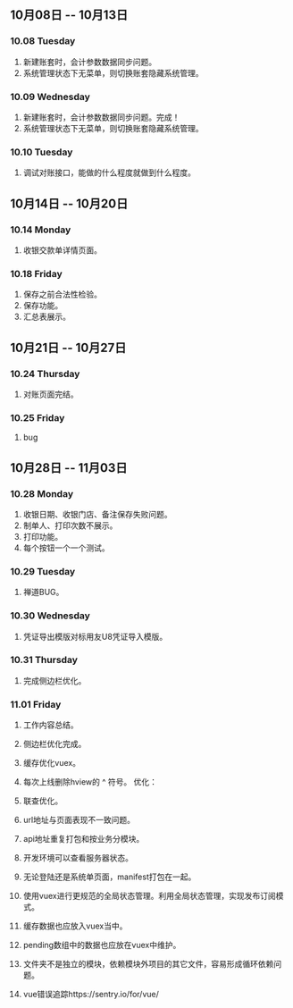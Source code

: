 ## 10月08日 -- 10月13日

### 10.08 Tuesday
1. 新建账套时，会计参数数据同步问题。
2. 系统管理状态下无菜单，则切换账套隐藏系统管理。

### 10.09 Wednesday
1. 新建账套时，会计参数数据同步问题。完成！
2. 系统管理状态下无菜单，则切换账套隐藏系统管理。

### 10.10 Tuesday
1. 调试对账接口，能做的什么程度就做到什么程度。

## 10月14日 -- 10月20日

### 10.14 Monday
1. 收银交款单详情页面。

### 10.18 Friday
1. 保存之前合法性检验。
2. 保存功能。
3. 汇总表展示。

## 10月21日 -- 10月27日

### 10.24 Thursday
1. 对账页面完结。

### 10.25 Friday
1. bug

## 10月28日 -- 11月03日

### 10.28 Monday
1. 收银日期、收银门店、备注保存失败问题。
2. 制单人、打印次数不展示。
3. 打印功能。
4. 每个按钮一个一个测试。

### 10.29 Tuesday
1. 禅道BUG。

### 10.30 Wednesday
1. 凭证导出模版对标用友U8凭证导入模版。

### 10.31 Thursday
1. 完成侧边栏优化。

### 11.01 Friday
1. 工作内容总结。
2. 侧边栏优化完成。


1. 缓存优化vuex。
1. 每次上线删除hview的 ^ 符号。
优化：
1. 联查优化。
1. url地址与页面表现不一致问题。
1. api地址重复打包和按业务分模块。
1. 开发环境可以查看服务器状态。
1. 无论登陆还是系统单页面，manifest打包在一起。
1. 使用vuex进行更规范的全局状态管理。利用全局状态管理，实现发布订阅模式。
1. 缓存数据也应放入vuex当中。
1. pending数组中的数据也应放在vuex中维护。
1. 文件夹不是独立的模块，依赖模块外项目的其它文件，容易形成循环依赖问题。
1. vue错误追踪https://sentry.io/for/vue/
